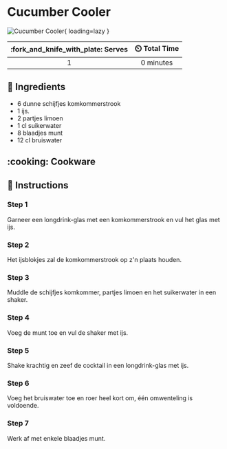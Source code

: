 # Cucumber Cooler

![Cucumber Cooler](../assets/images/cucumber-cooler.png){ loading=lazy }

| :fork_and_knife_with_plate: Serves | :timer_clock: Total Time |
|:----------------------------------:|:-----------------------: |
| 1 | 0 minutes |

## :salt: Ingredients

- 6 dunne schijfjes komkommerstrook
- 1 ijs.
- 2 partjes limoen
- 1 cl suikerwater
- 8 blaadjes munt
- 12 cl bruiswater

## :cooking: Cookware

## :pencil: Instructions

### Step 1

Garneer een longdrink-glas met een komkommerstrook en vul het glas met ijs.

### Step 2

Het ijsblokjes zal de komkommerstrook op z'n plaats houden.

### Step 3

Muddle de schijfjes komkommer, partjes limoen en het suikerwater in een shaker.

### Step 4

Voeg de munt toe en vul de shaker met ijs.

### Step 5

Shake krachtig en zeef de cocktail in een longdrink-glas met ijs.

### Step 6

Voeg het bruiswater toe en roer heel kort om, één omwenteling is voldoende.

### Step 7

Werk af met enkele blaadjes munt.
